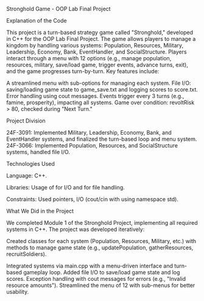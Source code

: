 Stronghold Game - OOP Lab Final Project

Explanation of the Code

This project is a turn-based strategy game called "Stronghold," developed in C++ for the OOP Lab Final Project. The game allows players to manage a kingdom by handling various systems: Population, Resources, Military, Leadership, Economy, Bank, EventHandler, and SocialStructure. Players interact through a menu with 12 options (e.g., manage population, resources, military, save/load game, trigger events, advance turns, exit), and the game progresses turn-by-turn. Key features include:

A streamlined menu with sub-options for managing each system.
File I/O: saving/loading game state to game_save.txt and logging scores to score.txt.
Error handling using cout messages.
Events trigger every 3 turns (e.g., famine, prosperity), impacting all systems.
Game over condition: revoltRisk > 80, checked during "Next Turn."

Project Division

24F-3091: Implemented Military, Leadership, Economy, Bank, and EventHandler systems, and finalized the turn-based loop and menu system.
24F-3066: Implemented Population, Resources, and SocialStructure systems, handled file I/O.

Technologies Used

Language: C++.

Libraries: Usage of <iostream> for I/O and <fstream> for file handling.

Constraints: Used pointers, I/O (cout/cin with using namespace std).

What We Did in the Project

We completed Module 1 of the Stronghold Project, implementing all required systems in C++. The project was developed iteratively:

Created classes for each system (Population, Resources, Military, etc.) with methods to manage game state (e.g., updatePopulation, gatherResources, recruitSoldiers).

Integrated systems via main.cpp with a menu-driven interface and turn-based gameplay loop.
Added file I/O to save/load game state and log scores.
Exception handling with cout messages for errors (e.g., "Invalid resource amounts").
Streamlined the menu of 12 with sub-menus for better usability.
